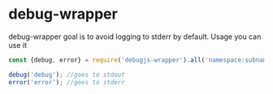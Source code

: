 # debug-wrapper

 debug-wrapper goal is to avoid logging to stderr by default. 
 Usage you can use it
 ```js
const {debug, error} = require('debugjs-wrapper').all('namespace:subnamespace');

debug('debug'); //goes to stdout
error('error'); //goes to stderr
```